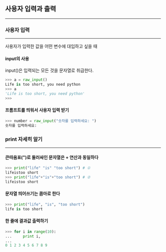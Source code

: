 ## 사용자 입력과 출력
- - -
### 사용자 입력
- - -
사용자가 입력한 값을 어떤 변수에 대입하고 싶을 때

#### input의 사용
input()은 입력되는 모든 것을 문자열로 취급한다.
```python
>>> a = raw_input()
Life is too short, you need python
>>> a
'Life is too short, you need python'
>>>
```
#### 프롬프트를 띄워서 사용자 입력 받기
```python
>>> number = raw_input("숫자를 입력하세요: ")
숫자를 입력하세요:
```

### print 자세히 알기
- - -
#### 큰따옴표(")로 둘러싸인 문자열은 + 연산과 동일하다
```python
>>> print("life" "is" "too short") # ①
lifeistoo short
>>> print("life"+"is"+"too short") # ②
lifeistoo short
```
#### 문자열 띄어쓰기는 콤마로 한다
```python
>>> print("life", "is", "too short")
life is too short
```
#### 한 줄에 결과값 출력하기
``` python
>>> for i in range(10):
...     print i,
...
0 1 2 3 4 5 6 7 8 9
```